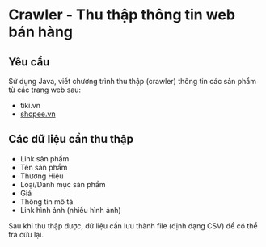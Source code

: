 # Crawler - Thu thập thông tin web bán hàng

## Yêu cầu

Sử dụng Java, viết chương trình thu thập (crawler) thông tin các sản phẩm từ các trang web sau:

- tiki.vn
- [shopee.vn](https://shopee.vn/)

## Các dữ liệu cần thu thập

- Link sản phẩm
- Tên sản phẩm
- Thương Hiệu
- Loại/Danh mục sản phẩm
- Giá
- Thông tin mô tả
- Link hình ảnh (nhiều hình ảnh)

Sau khi thu thập được, dữ liệu cần lưu thành file (định dạng CSV) để có thể tra cứu lại.